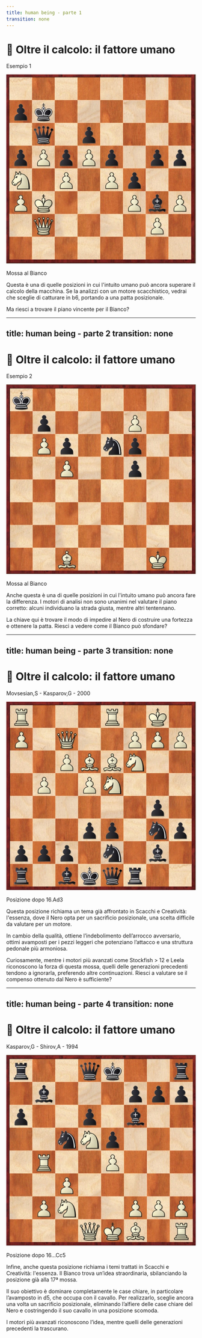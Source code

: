 ```yaml
---
title: human being - parte 1
transition: none
---
```


# 🧠 Oltre il calcolo: il fattore umano

<div class="grid grid-cols-2 gap-6 items-center mt-6">
  <div class="flex flex-col items-center"> 
    <p class="text-sm font-semibold text-gray-500">Esempio 1</p> 
    <img src="../images/esempio-1.jpg" alt="Diagramma 1" class="w-64 h-64 object-cover rounded-lg shadow-md border-2 border-gray-300" /> 
    <p class="mt-2 text-xs">Mossa al Bianco</p> 
  </div> 
  <div class="text-left"> 
    <p class="text-sm text-gray-600 dark:text-gray-400"> Questa è una di quelle posizioni in cui l'intuito umano può ancora superare il calcolo della macchina. Se la analizzi con un motore scacchistico, vedrai che sceglie di catturare in b6, portando a una patta posizionale.
    </p> 
    <p class="text-sm text-gray-600 dark:text-gray-400"> Ma riesci a trovare il piano vincente per il Bianco?
    </p> 
  </div> 
</div>

---
title: human being - parte 2
transition: none
---

# 🧠 Oltre il calcolo: il fattore umano

<div class="grid grid-cols-2 gap-6 items-center mt-6">
  <div class="flex flex-col items-center"> 
    <p class="text-sm font-semibold text-gray-500">Esempio 2</p> 
    <img src="../images/esempio-2.jpg" alt="Diagramma 1" class="w-64 h-64 object-cover rounded-lg shadow-md border-2 border-gray-300" /> 
    <p class="mt-2 text-xs">Mossa al Bianco</p> 
  </div> 
  <div class="text-left"> 
    <p class="text-sm text-gray-600 dark:text-gray-400"> Anche questa è una di quelle posizioni in cui l'intuito umano può ancora fare la differenza. I motori di analisi non sono unanimi nel valutare il piano corretto: alcuni individuano la strada giusta, mentre altri tentennano. 
    </p> 
    <p class="text-sm text-gray-600 dark:text-gray-400"> La chiave qui è trovare il modo di impedire al Nero di costruire una fortezza e ottenere la patta. Riesci a vedere come il Bianco può sfondare?
    </p> 
  </div> 
</div>

---
title: human being - parte 3
transition: none
---

# 🧠 Oltre il calcolo: il fattore umano

<div class="grid grid-cols-2 gap-6 items-center mt-6">
  <div class="flex flex-col items-center"> 
    <p class="text-sm font-semibold text-gray-500">Movsesian,S - Kasparov,G - 2000</p> 
    <img src="../images/movsesian-kasparov-2000.jpg" alt="Diagramma 1" class="w-64 h-64 object-cover rounded-lg shadow-md border-2 border-gray-300" /> 
    <p class="mt-2 text-xs">Posizione dopo 16.Ad3</p> 
  </div> 
  <div class="text-left"> 
    <p class="text-sm text-gray-600 dark:text-gray-400"> Questa posizione richiama un tema già affrontato in <span class="text-blue-400 font-semibold">Scacchi e Creatività: l'essenza</span>, dove il Nero opta per un sacrificio posizionale, una scelta difficile da valutare per un motore.
    </p> 
    <p class="text-sm text-gray-600 dark:text-gray-400"> In cambio della qualità, ottiene l’indebolimento dell’arrocco avversario, ottimi avamposti per i pezzi leggeri che potenziano l’attacco e una struttura pedonale più armoniosa. 
    </p> 
    <p class="text-sm text-gray-600 dark:text-gray-400"> Curiosamente, mentre i motori più avanzati come Stockfish > 12 e Leela riconoscono la forza di questa mossa, quelli delle generazioni precedenti tendono a ignorarla, preferendo altre continuazioni. Riesci a valutare se il compenso ottenuto dal Nero è sufficiente?
    </p> 
  </div> 
</div>

---
title: human being - parte 4
transition: none
---

# 🧠 Oltre il calcolo: il fattore umano

<div class="grid grid-cols-2 gap-6 items-center mt-6">
  <div class="flex flex-col items-center"> 
    <p class="text-sm font-semibold text-gray-500">Kasparov,G - Shirov,A - 1994</p> 
    <img src="../images/kasparov-shirov-1994.jpg" alt="Diagramma 1" class="w-64 h-64 object-cover rounded-lg shadow-md border-2 border-gray-300" /> 
    <p class="mt-2 text-xs">Posizione dopo 16...Cc5</p> 
  </div> 
  <div class="text-left"> 
    <p class="text-sm text-gray-600 dark:text-gray-400"> Infine, anche questa posizione richiama i temi trattati in <span class="text-blue-400 font-semibold">Scacchi e Creatività: l'essenza</span>. Il Bianco trova un’idea straordinaria, sbilanciando la posizione già alla 17ª mossa. 
    </p> 
    <p class="text-sm text-gray-600 dark:text-gray-400"> Il suo obiettivo è dominare completamente le case chiare, in particolare l’avamposto in d5, che occupa con il cavallo. Per realizzarlo, sceglie ancora una volta un sacrificio posizionale, eliminando l’alfiere delle case chiare del Nero e costringendo il suo cavallo in una posizione scomoda. 
    </p> 
    <p class="text-sm text-gray-600 dark:text-gray-400"> I motori più avanzati riconoscono l’idea, mentre quelli delle generazioni precedenti la trascurano.
    </p> 
  </div> 
</div>